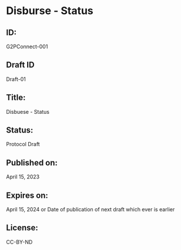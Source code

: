 # Disburse - Status

## ID: 
G2PConnect-001

## Draft ID
Draft-01

## Title:
Disbuese - Status

## Status:
Protocol Draft

## Published on:
April 15, 2023

## Expires on:
April 15, 2024 or Date of publication of next draft which ever is earlier

## License:
CC-BY-ND

## Authors:
1. Vijay Vujjini : vijay.vujjini@gmail.com

## Introduction
  This document outlines the possible scope values to allow as part of JWT tokens to manage end point access. The initial assumption is to allow all end point verbs as enumerated list to manage end point access by respective implementing systems 

  Please make additional suggestions through discussion forums and/or pull requests to files @
  - specs/src/disburse/components/io/DisburseStatus.yaml
  - specs/src/disburse/components/io/DisburseStatusReasonCode.yaml
  
## Disburse Status
  ```
    Disburse status definitions: 
      1. RCVD: Received; payment received 
      2. PDNG: Pending; payment initiated 
      3. RJCT: Rejected; payment initiated and has been rejected 
      4. SUCC: Success; payment is successful
  ```

## Disburse Status Reason Code & Message
  ```
    Disburse status reason code definitions: 
      1. RJCT_INVALID_PAYER_FA; Payer Financial Address is invalid
      2. RJCT_INVALID_PAYEE_FA; Payee Financial Address is invalid
      3. RJCT_INVALID_AMOUNT; Invalid Amount
      4. RJCT_INALID_SHCHEDULE_TIMESTAMP; Schedule timesatmp is invalid
      5. RJCT_INVALID_CURRENCY_CODE; Currency code is invalid
      6. etc.,
  ```
## Acknowledgements
  The author would like to thank the following individuals for their contributions in creating the first draft of this document (in alphabetical order):

1. 
